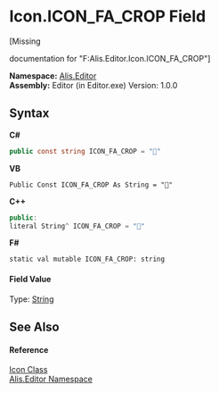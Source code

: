 # Icon.ICON_FA_CROP Field
 

\[Missing <summary> documentation for "F:Alis.Editor.Icon.ICON_FA_CROP"\]

**Namespace:**&nbsp;<a href="b150ade4-39de-a232-5f06-d3cdc1b2c538">Alis.Editor</a><br />**Assembly:**&nbsp;Editor (in Editor.exe) Version: 1.0.0

## Syntax

**C#**<br />
``` C#
public const string ICON_FA_CROP = ""
```

**VB**<br />
``` VB
Public Const ICON_FA_CROP As String = ""
```

**C++**<br />
``` C++
public:
literal String^ ICON_FA_CROP = ""
```

**F#**<br />
``` F#
static val mutable ICON_FA_CROP: string
```


#### Field Value
Type: <a href="https://docs.microsoft.com/dotnet/api/system.string" target="_blank">String</a>

## See Also


#### Reference
<a href="cc0f883c-67f8-f772-c6d7-a60b129f22a7">Icon Class</a><br /><a href="b150ade4-39de-a232-5f06-d3cdc1b2c538">Alis.Editor Namespace</a><br />